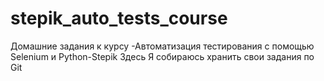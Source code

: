 # stepik_auto_tests_course
Домашние задания к курсу -Автоматизация тестирования с помощью Selenium и Python-Stepik
Здесь Я собираюсь хранить свои задания по Git
